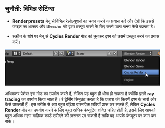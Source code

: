 ## चुनौती: विभिन्न सेटिंग्स

+ **Render presets** मेनू से विभिन्न रेज़ोल्यूशनों का चयन करने का प्रयास करें और देखें कि इससे फ़ाइल का आकार और Blender को दृश्य प्रस्तुत करने के लिए लगने वाला समय कैसे बदलता है।

+ स्क्रीन के शीर्ष पर मेनू से **Cycles Render** मोड को चुनकर दृश्य को उसमें प्रस्तुत करने का प्रयास करें।

![चक्र प्रस्तुति](images/cycles-render.png)

अधिकतर पेशेवर इस मोड का उपयोग करते हैं, लेकिन यह बहुत ही धीमा हो सकता है क्योंकि इसमें **ray tracing** का उपयोग किया जाता है। रे ट्रेसिंग सिमुलेट करता है कि प्रकाश की किरणें दृश्य के चारों ओर कैसे उछलती हैं। इस तरीके से आप बहुत बढ़िया वास्तविक छवियाँ प्राप्त कर सकते हैं, लेकिन **Cycles Render** मोड का उपयोग करने के लिए बहुत अधिक कंप्यूटिंग शक्ति चाहिए होती है, इसके लिए आपको बहुत अधिक महंगा ग्राफ़िक कार्ड खरीदने की ज़रूरत पड़ सकती है ताकि वह आपके कंप्यूटर पर काम कर सके।